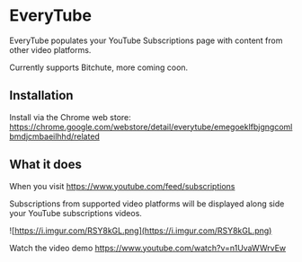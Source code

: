 # EveryTube

EveryTube populates your YouTube Subscriptions page with content from other video platforms.

Currently supports Bitchute, more coming coon.

## Installation

Install via the Chrome web store: https://chrome.google.com/webstore/detail/everytube/emegoeklfbjgngcomlbmdjcmbaeilhhd/related

## What it does

When you visit https://www.youtube.com/feed/subscriptions

Subscriptions from supported video platforms will be displayed along side your YouTube subscriptions videos.

![https://i.imgur.com/RSY8kGL.png](https://i.imgur.com/RSY8kGL.png)

Watch the video demo https://www.youtube.com/watch?v=n1UvaWWrvEw
